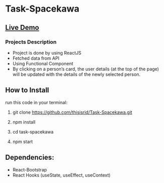 # Task-Spacekawa
## [Live Demo](https://task22-spacekawa.netlify.app/)
 
### Projects Description
 
 - Project is done by using ReactJS
 - Fetched data from API
 - Using Functional Component
 - By clicking on a person’s card, the user details (at the top of the page) will be updated with the details of the newly
   selected person.
 
## How to Install
run this code in your terminal:

 1. git clone https://github.com/thisisrid/Task-Spacekawa.git 
  
 2. npm install
  
 3. cd task-spacekawa 
  
 4. npm start
 
 ## Dependencies:
  - React-Bootstrap 
  - React Hooks (useState, useEffect, useContext)
